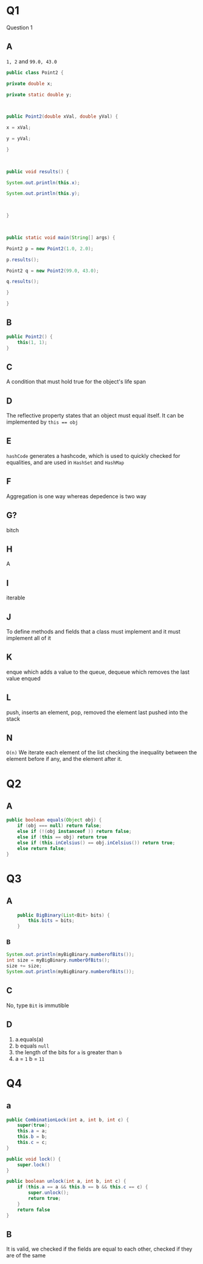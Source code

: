 
# Q1
Question 1
## A
`1, 2`
and
`99.0, 43.0`

```java
public class Point2 {

private double x;

private static double y;

  

public Point2(double xVal, double yVal) {

x = xVal;

y = yVal;

}

  

public void results() {

System.out.println(this.x);

System.out.println(this.y);

  

}

  

public static void main(String[] args) {

Point2 p = new Point2(1.0, 2.0);

p.results();

Point2 q = new Point2(99.0, 43.0);

q.results();

}

}
```
## B
```java
public Point2() {
	this(1, 1);
}
```
## C
A condition that must hold true for the object's life span
## D
The reflective property states that an object must equal itself. It can be implemented by `this == obj`
## E
`hashCode` generates a hashcode, which is used to quickly checked for equalities, and are used in `HashSet` and `HashMap`
## F
Aggregation is one way whereas depedence is two way
## G?
bitch
## H
A
## I
iterable
## J
To define methods and fields that a class must implement and it must implement all of it
## K
enque which adds a value to the queue, dequeue which removes the last value enqued 

## L
push, inserts an element, pop, removed the element last pushed into the stack
## N
`O(n)`
We iterate each element of the list checking the inequality between the element before if any, and the element after it. 

# Q2

## A
```java
public boolean equals(Object obj) {
	if (obj === null) return false;
	else if (!(obj instanceof )) return false;
	else if (this == obj) return true
	else if (this.inCelsius() == obj.inCelsius()) return true;
	else return false;
}
```

# Q3
## A
```java
	public BigBinary(List<Bit> bits) {
		this.bits = bits;
	}
```
### B
```java
System.out.println(myBigBinary.numberofBits());
int size = myBigBinary.numberOfBits();
size += size;
System.out.println(myBigBinary.numberofBits());
```
## C
No, type `Bit` is immutible
## D
1) a.equals(a)
2) b equals `null`
3) the length of the bits for `a` is greater than `b`
4) a = `1` b = `11`
# Q4

## a
```java
public CombinationLock(int a, int b, int c) {
	super(true);
	this.a = a;
	this.b = b;
	this.c = c;
}

public void lock() {
	super.lock()
}

public boolean unlock(int a, int b, int c) {
	if (this.a == a && this.b == b && this.c == c) {
		super.unlock();
		return true;
	}
	return false
}
```

## B
It is valid, we checked if the fields are equal to each other, checked if they are of the same 